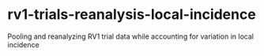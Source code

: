 # rv1-trials-reanalysis-local-incidence
Pooling and reanalyzing RV1 trial data while accounting for variation in local incidence
